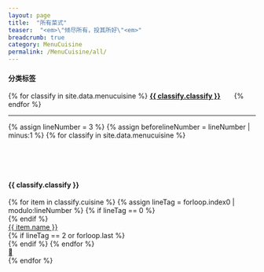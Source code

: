 ```yaml
---
layout: page
title:  "所有菜式"
teaser:  "<em>\"倾尽所有，投其所好\"<em>" 
breadcrumb: true
category: MenuCuisine
permalink: /MenuCuisine/all/
---
```


#### 分类标签

<div class="show-for-small ">
{% for classify in site.data.menucuisine %}
<a href="#{{ classify.classify }}" style="text-decoration:underline"><strong>{{ classify.classify }}</strong></a>
&nbsp;&nbsp; &nbsp;&nbsp;
{% endfor %}
</div>
<hr/>

{% assign lineNumber = 3 %}
{% assign beforelineNumber = lineNumber | minus:1 %}
{% for classify in site.data.menucuisine %}
<div class="show-for-small menu-classify">
<div class="row">
<div id="{{ classify.classify }}" style="height:50px"></div>
<h4 >{{ classify.classify }}</h4>
</div>
{% for item in classify.cuisine %}
    {% assign lineTag = forloop.index0 | modulo:lineNumber %}
    {% if lineTag == 0 %}
    <div class="row">
    {% endif %}
    <div class="small-{{ lineNumber | plus:1 }} columns" >
    <a  class="button small radius" href="{{ site.url }}{{ item.url }}">{{ item.name }}</a>
    </div>
    {% if lineTag == 2 or forloop.last %}
    </div>
    {% endif %}
{% endfor %}
    <div  class="row">
      <div class="small-12 columns" style="text-align: right;">
        <a class="iconfont" href="#top-of-page">&#xf108;</a>
        <!--<a class="SocialFoundicons" href="#top-of-page">&#xf108;</a>-->
      </div><!-- /.small-12.columns -->
    </div><!-- /.row -->
</div>
{% endfor %}

